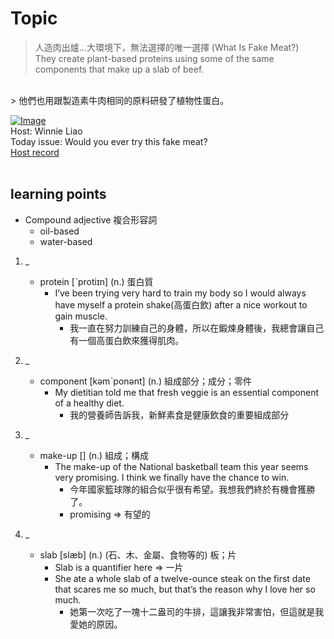 # Topic

> 人造肉出爐...大環境下，無法選擇的唯一選擇 (What Is Fake Meat?) <br>
> They create plant-based proteins using some of the same components that make up a slab of beef.

 <br>
> 他們也用跟製造素牛肉相同的原料研發了植物性蛋白。

 <br>

[![Image](https://cdn.voicetube.com/assets/thumbnails/90FoIv-xL-Y.jpg)](https://www.youtube.com/embed/90FoIv-xL-Y?rel=0&showinfo=0&cc_load_policy=0&controls=1&autoplay=1&iv_load_policy=3&playsinline=1&wmode=transparent&start=112&end=118&enablejsapi=1&origin=https://tw.voicetube.com&widgetid=1)<br>
Host: Winnie Liao
<br>Today issue: Would you ever try this fake meat?
<br>
[Host record](https://cdn.voicetube.com/tmp/everyday_records/callmeboss901/2980.mp3)
<br><br>
## learning points
* Compound adjective 複合形容詞
	- oil-based
	- water-based
1. _
	* protein [ˋprotiɪn] (n.) 蛋白質
		- I’ve been trying very hard to train my body so I would always have myself a protein shake(高蛋白飲) after a nice workout to gain muscle.
			+ 我一直在努力訓練自己的身體，所以在鍛煉身體後，我總會讓自己有一個高蛋白飲來獲得肌肉。

2. _
	* component [kəmˋponənt] (n.) 組成部分；成分；零件
		- My dietitian told me that fresh veggie is an essential component of a healthy diet.
			+ 我的營養師告訴我，新鮮素食是健康飲食的重要組成部分

3. _
	* make-up [] (n.) 組成；構成
		- The make-up of the National basketball team this year seems very promising. I think we finally have the chance to win.
			+ 今年國家籃球隊的組合似乎很有希望。我想我們終於有機會獲勝了。
			+ promising => 有望的

4. _
	* slab [slæb] (n.) (石、木、金屬、食物等的) 板；片
		- Slab is a quantifier here => 一片
		- She ate a whole slab of a twelve-ounce steak on the first date that scares me so much, but that’s the reason why I love her so much.
			+ 她第一次吃了一塊十二盎司的牛排，這讓我非常害怕，但這就是我愛她的原因。